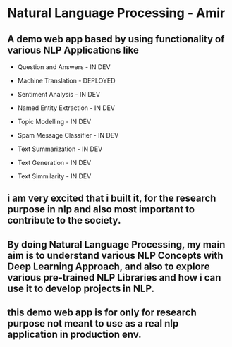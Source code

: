 # Natural Language Processing - Amir

## A demo web app based by using functionality of various NLP Applications like 

- Question and Answers - IN DEV

- Machine Translation - DEPLOYED

- Sentiment Analysis - IN DEV

- Named Entity Extraction - IN DEV

- Topic Modelling - IN DEV

- Spam Message Classifier - IN DEV

- Text Summarization - IN DEV

- Text Generation - IN DEV

- Text Simmilarity - IN DEV

## i am very excited that i built it, for the research purpose in nlp and also most important to contribute to the society.

## By doing Natural Language Processing, my main aim is to understand various NLP Concepts with Deep Learning Approach, and also to explore various pre-trained NLP Libraries and how i can use it to develop projects in NLP.

## this demo web app is for only for research purpose not meant to use as a real nlp application in production env.
